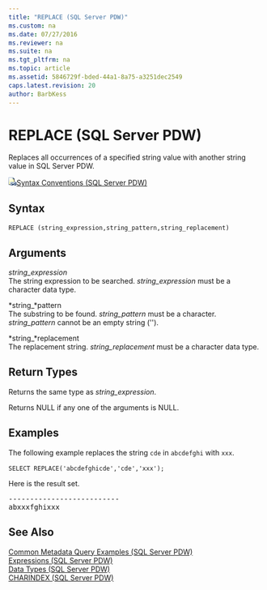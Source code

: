 ```yaml
---
title: "REPLACE (SQL Server PDW)"
ms.custom: na
ms.date: 07/27/2016
ms.reviewer: na
ms.suite: na
ms.tgt_pltfrm: na
ms.topic: article
ms.assetid: 5846729f-bded-44a1-8a75-a3251dec2549
caps.latest.revision: 20
author: BarbKess
---
```

# REPLACE (SQL Server PDW)
Replaces all occurrences of a specified string value with another string value in SQL Server PDW.  
  
![Topic link icon](../sqlpdw/media/Topic_Link.gif "Topic_Link")[Syntax Conventions &#40;SQL Server PDW&#41;](../sqlpdw/syntax-conventions-sql-server-pdw.md)  
  
## Syntax  
  
```  
REPLACE (string_expression,string_pattern,string_replacement)  
```  
  
## Arguments  
*string_expression*  
The string expression to be searched. *string_expression* must be a character data type.  
  
*string_*pattern  
The substring to be found. *string_pattern* must be a character. *string_pattern* cannot be an empty string ('').  
  
*string_*replacement  
The replacement string. *string_replacement* must be a character data type.  
  
## Return Types  
Returns the same type as *string_expression*.  
  
Returns NULL if any one of the arguments is NULL.  
  
## Examples  
The following example replaces the string `cde` in `abcdefghi` with `xxx`.  
  
```  
SELECT REPLACE('abcdefghicde','cde','xxx');  
```  
  
Here is the result set.  
  
<pre>--------------------------  
abxxxfghixxx</pre>  
  
## See Also  
[Common Metadata Query Examples &#40;SQL Server PDW&#41;](../sqlpdw/common-metadata-query-examples-sql-server-pdw.md)  
[Expressions &#40;SQL Server PDW&#41;](../sqlpdw/expressions-sql-server-pdw.md)  
[Data Types &#40;SQL Server PDW&#41;](../sqlpdw/data-types-sql-server-pdw.md)  
[CHARINDEX &#40;SQL Server PDW&#41;](../sqlpdw/charindex-sql-server-pdw.md)  
  
